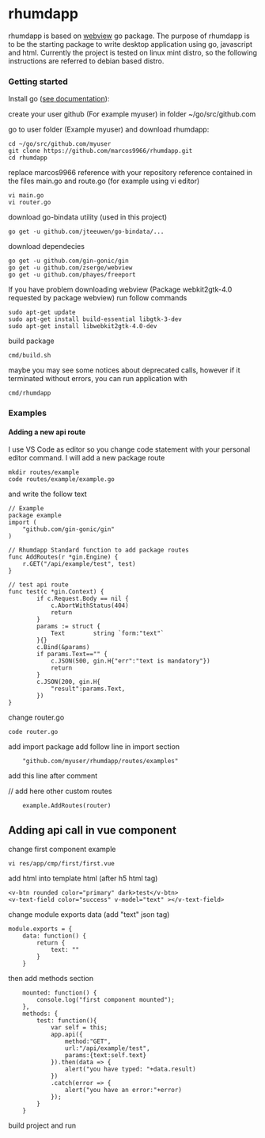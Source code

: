 # rhumdapp

rhumdapp is based on [webview](https://github.com/zserge/webview) go package.
The purpose of rhumdapp is to be the starting package to write desktop application using go, javascript and html.
Currently the project is tested on linux mint distro, so the following instructions are referred to debian based distro.

### Getting started

Install go ([see documentation](https://golang.org/doc/install)):

create your user github (For example myuser) in folder ~/go/src/github.com

go to user folder (Example myuser)
and download rhumdapp:
```
cd ~/go/src/github.com/myuser
git clone https://github.com/marcos9966/rhumdapp.git
cd rhumdapp
```

replace marcos9966 reference with your repository reference contained in the files
main.go and route.go (for example using vi editor)
```
vi main.go
vi router.go
```


download go-bindata utility (used in this project)
```
go get -u github.com/jteeuwen/go-bindata/...
```

download dependecies
```
go get -u github.com/gin-gonic/gin
go get -u github.com/zserge/webview
go get -u github.com/phayes/freeport
```

If you have problem downloading webview  (Package webkit2gtk-4.0 requested by package webview)
run follow commands
```
sudo apt-get update
sudo apt-get install build-essential libgtk-3-dev
sudo apt-get install libwebkit2gtk-4.0-dev
```

build package
```
cmd/build.sh
```

maybe you may see some notices about deprecated calls, however if it terminated without errors, you can run application with
```
cmd/rhumdapp
```

### Examples

#### Adding a new api route
I use VS Code as editor so you change code statement with your personal editor command.
I will add a new package route

```
mkdir routes/example
code routes/example/example.go
```

and write the follow text

```
// Example
package example
import (
    "github.com/gin-gonic/gin"
)

// Rhumdapp Standard function to add package routes
func AddRoutes(r *gin.Engine) {
    r.GET("/api/example/test", test)
}

// test api route
func test(c *gin.Context) {
        if c.Request.Body == nil {
            c.AbortWithStatus(404)
            return
        }
        params := struct {
            Text    	string `form:"text"`
        }{}
        c.Bind(&params)
        if params.Text=="" {
            c.JSON(500, gin.H{"err":"text is mandatory"})
            return
        }
        c.JSON(200, gin.H{
            "result":params.Text,
        })
}
```
change router.go
```
code router.go
```
add import package
add follow line in import section
```
    "github.com/myuser/rhumdapp/routes/examples"
```

add this line after comment

// add here other custom routes
```
    example.AddRoutes(router)
```

## Adding api call in vue component
change first component example 
```
vi res/app/cmp/first/first.vue
```
add html into template html (after h5 html tag)
```
<v-btn rounded color="primary" dark>test</v-btn>
<v-text-field color="success" v-model="text" ></v-text-field>

```
change module exports data (add "text" json tag)
```
module.exports = {
    data: function() {
        return {
            text: ""
        }
    }
```
then add methods section
```
    mounted: function() {
        console.log("first component mounted");
    },
    methods: {
        test: function(){
            var self = this;
            app.api({
                method:"GET",
                url:"/api/example/test",
                params:{text:self.text}
            }).then(data => {
                alert("you have typed: "+data.result)
            })
            .catch(error => {
                alert("you have an error:"+error)
            });
        }
    }
```
build project and run